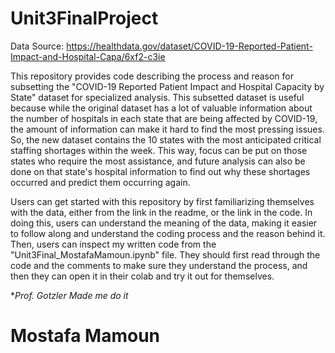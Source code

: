 # Unit3FinalProject

Data Source: https://healthdata.gov/dataset/COVID-19-Reported-Patient-Impact-and-Hospital-Capa/6xf2-c3ie

This repository provides code describing the process and reason for subsetting the "COVID-19 Reported Patient Impact and Hospital Capacity by State" dataset for specialized analysis. This subsetted dataset is useful because while the original dataset has a lot of valuable information about the number of hospitals in each state that are being affected by COVID-19, the amount of information can make it hard to find the most pressing issues. So, the new dataset contains the 10 states with the most anticipated critical staffing shortages within the week. This way, focus can be put on those states who require the most assistance, and future analysis can also be done on that state's hospital information to find out why these shortages occurred and predict them occurring again.

Users can get started with this repository by first familiarizing themselves with the data, either from the link in the readme, or the link in the code. In doing this, users can understand the meaning of the data, making it easier to follow along and understand the coding process and the reason behind it. Then, users can inspect my written code from the "Unit3Final_MostafaMamoun.ipynb" file. They should first read through the code and the comments to make sure they understand the process, and then they can open it in their colab and try it out for themselves. 


**Prof. Gotzler Made me do it*
# Mostafa Mamoun
